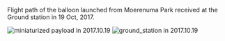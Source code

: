 Flight path of the balloon launched from Moerenuma Park received at the Ground station in 19 Oct, 2017.


<img src="https://github.com/siaflab/space-moere-flight-data/blob/master/171019/balloon_launch.jpg" alt="miniaturized payload in 2017.10.19" title="Aminiaturized payload at 2017.10.19">

<img src="https://github.com/siaflab/space-moere-flight-data/blob/master/171019/ground_station.jpg" alt="ground_station in 2017.10.19" title="ground_station in 2017.10.19">
